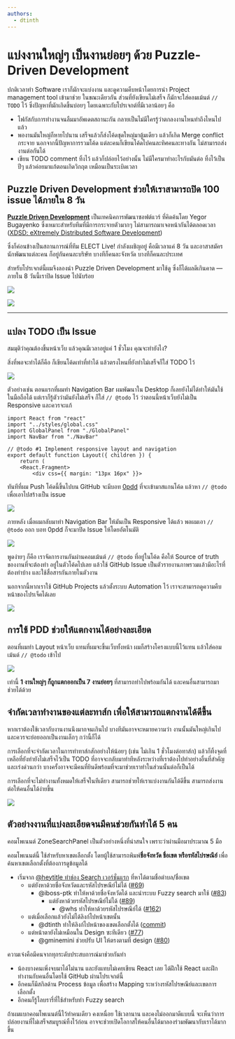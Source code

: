 ```yaml
---
authors:
  - dtinth
---
```


# แบ่งงานใหญ่ๆ เป็นงานย่อยๆ ด้วย Puzzle-Driven Development

<author-list></author-list>

ปกติเวลาทำ Software
เราก็มักจะแบ่งงาน และดูความคืบหน้าโดยการนำ Project management tool เข้ามาช่วย
ในขณะเดียวกัน ส่วนที่ยังเขียนไม่เสร็จ ก็มักจะใส่คอมเม้นต์ `// TODO` ไว้
ซึ่งปัญหาที่มักเกิดขึ้นบ่อยๆ โดยเฉพาะกับโปรเจกต์ที่มีเวลาน้อยๆ คือ

- โฟกัสกับการทำงานจนลืมมาอัพเดตสถานะกัน
  กลายเป็นไม่มีใครรู้ว่าตกลงงานไหนทำถึงไหนไปแล้ว
- พองานมันใหญ่ก็หายไปนาน
  เสร็จแล้วก็ส่งโค้ดชุดใหญ่มาตู้มเดียว
  แล้วก็เกิด Merge conflict กระจาย
  นอกจากนี้ปัญหาการรวมโค้ด
  แต่ละคนก็เขียนโค้ดไปคนละทิศคนละทางกัน ไม่สามารถส่งงานต่อกันได้
- เขียน TODO comment ทิ้งไว้ แล้วก็ปล่อยไว้อย่างนั้น
  ไม่มีใครมาทำอะไรกับมันต่อ
  ทิ้งไว้เป็นปีๆ แล้วค่อยมาแก้ตอนเกิดวิกฤต
  เหมือนเป็นระเบิดเวลา

## Puzzle Driven Development ช่วยให้เราสามารถปิด 100 issue ได้ภายใน 8 วัน

[**Puzzle Driven Development**](https://www.yegor256.com/2010/03/04/pdd.html) เป็นเทคนิคการพัฒนาซอฟต์แวร์ ที่คิดค้นโดย Yegor Bugayenko
ซึ่งเหมาะสำหรับทีมที่มีการกระจายตัวมากๆ ไม่สามารถมาเจอหน้ากันได้ตลอดเวลา ([XDSD: eXtremely Distributed Software Development](https://www.xdsd.org/))

ซึ่งก็ค่อนข้างเป็นสถานการณ์ที่ทีม ELECT Live! กำลังเผชิญอยู่
คือมีเวลาแค่ 8 วัน
และอาสาสมัครนักพัฒนาแต่ละคน ก็อยู่กันคนละบริษัท บางทีก็คนละจังหวัด บางทีก็คนละประเทศ

สำหรับโปรเจกต์นี้ผมจึงลองนำ Puzzle Driven Development มาใช้ดู
ซึ่งก็ได้ผลดีเกินคาด — ภายใน 8 วันนี้เราปิด Issue ไปนับร้อย

![](./pulse.png)

![](./issues.png)

---

## แปลง TODO เป็น Issue

สมมุติว่าคุณต้องขึ้นหน้าเว็บ แล้วคุณมีเวลาอยู่แค่ 1 ชั่วโมง
คุณจะทำยังไง?

สิ่งที่พอจะทำได้ก็คือ
ก็เขียนโค้ดเท่าที่ทำได้ แล้วตรงไหนที่ยังทำไม่เสร็จก็ใส่ TODO ไว้

![](./template.png)

ตัวอย่างเช่น
ตอนแรกที่ผมทำ Navigation Bar ผมพัฒนาใน Desktop
ก็เลยยังไม่ได้ทำให้มันใช้ในมือถือได้
แต่เราก็รู้ตัวว่ามันยังไม่เสร็จ ก็ใส่ `// @todo` ไว้ ว่าตอนนี้หน้าเว็บยังไม่เป็น Responsive และควรจะแก้

```js{6}
import React from "react"
import "../styles/global.css"
import GlobalPanel from "./GlobalPanel"
import NavBar from "./NavBar"

// @todo #1 Implement responsive layout and navigation
export default function Layout({ children }) {
    return (
    <React.Fragment>
        <div css={{ margin: "13px 16px" }}>
```

ทันทีที่ผม Push โค้ดนี้ขึ้นไปบน GitHub
จะมีบอท [0pdd](http://www.0pdd.com/) ที่จะเข้ามาสแกนโค้ด
แล้วหา `// @todo` เพื่อเอาไปสร้างเป็น issue

![](./0pdd.png)

ภายหลัง เมื่อผมกลับมาทำ Navigation Bar ให้มันเป็น Responsive ได้แล้ว
พอผมเอา `// @todo` ออก
บอท 0pdd ก็จะมาปิด Issue ให้โดยอัตโนมัติ

![](./0pdd-close.png)

พูดง่ายๆ ก็คือ
เราจัดการงานกันผ่านคอมเม้นต์ `// @todo` ที่อยู่ในโค้ด
คือให้ Source of truth ของงานที่จะต้องทำ อยู่ในตัวโค้ดไปเลย
แล้วใช้ GitHub Issue เป็นตัวรายงานภาพรวมแล้วมีอะไรที่ต้องทำบ้าง และใช้สื่อสารกันภายในตัวงาน

นอกจากนี้หากเราใช้ GitHub Projects แล้วตั้งระบบ Automation ไว้ เราจะสามารถดูความคืบหน้าของโปรเจ็คได้เลย

![](./progress.png)

## การใช้ PDD ช่วยให้แตกงานได้อย่างละเอียด

ตอนที่ผมทำ Layout หน้าเว็บ
แทนที่ผมจะขึ้นเว็บทั้งหน้า ผมก็สร้างโครงแบบนี้ไว้แทน
แล้วใส่คอมเม้นต์ `// @todo` เข้าไป

![](./skeleton.png)

เท่านี้ **1 งานใหญ่ๆ ก็ถูกแตกออกเป็น 7 งานย่อยๆ**
ที่สามารถทำไปพร้อมกันได้ และคนอื่นสามารถมาช่วยได้ด้วย

## จำกัดเวลาทำงานของแต่ละทาส์ก เพื่อให้สามารถแตกงานได้ดีขึ้น

หากเราต้องใช้เวลากับงานงานนึงมากจนเกินไป
บางทีมันอาจจะหมายความว่า งานนั้นมันใหญ่เกินไป และควรจะย่อยออกเป็นงานเล็กๆ กว่านี้ก็ได้

การเลือกที่จะจำกัดเวลาในการทำทาส์กสักอย่างให้น้อยๆ (เช่น ไม่เกิน 1 ชั่วโมงต่อทาส์ก)
แล้วก็ทิ้งจุดที่เหลือที่ยังทำยังไม่เสร็จไว้เป็น TODO ที่อาจจะกลับมาทำทีหลังระหว่างที่เราต้องไปทำอย่างอื่นที่สำคัญและเร่งด่วนกว่า
บางครั้งอาจจะมีคนที่ยินดีพร้อมที่จะมาช่วยเราทำในส่วนนั้นต่อก็เป็นได้

การเลือกที่จะไม่ทำงานทั้งหมดให้เสร็จในทีเดียว สามารถช่วยให้เราแบ่งงานกันได้ดีขึ้น สามารถส่งงานต่อให้คนอื่นได้ง่ายขึ้น

![](./iteration.png)

## ตัวอย่างงานที่แบ่งละเอียดจนมีคนช่วยกันทำได้ 5 คน

คอมโพเนนต์ ZoneSearchPanel เป็นตัวอย่างหนึ่งที่น่าสนใจ เพราะว่าผ่านมือมาประมาณ 5 มือ

คอมโพเนนต์นี้ ใช้สำหรับหาเขตเลือกตั้ง
โดยผู้ใช้สามารถพิมพ์**ชื่อจังหวัด ชื่อเขต หรือรหัสไปรษณีย์**
เพื่อค้นหาเขตเลือกตั้งที่ต้องการดูข้อมูลได้

- เริ่มจาก [@heytitle ทำช่อง Search เวอร์ชั่นแรก](https://github.com/codeforthailand/election-live/commit/75a5168e9ebe2f7b6ea05118c852c1d77e51250d) ที่หาได้ตามชื่อตำบล/ชื่อเขต
  - แต่ยังหาด้วยชื่อจังหวัดและรหัสไปรษณีย์ไม่ได้ ([#69](https://github.com/codeforthailand/election-live/issues/69))
    - @iboss-ptk ทำให้หาด้วยชื่อจังหวัดได้ และนำระบบ Fuzzy search มาใช้ ([#83](https://github.com/codeforthailand/election-live/pull/83))
      - แต่ยังหาด้วยรหัสไปรษณีย์ไม่ได้ ([#89](https://github.com/codeforthailand/election-live/issues/89))
        - @whs ทำให้หาด้วยรหัสไปรษณีย์ได้ ([#162](https://github.com/codeforthailand/election-live/pull/162))
  - แต่เมื่อเลือกแล้วยังไม่ได้ลิงก์ไปหน้าเขตนั้น
    - @dtinth ทำให้ลิงก์ไปหน้าของเขตเลือกตั้งได้ ([commit](https://github.com/codeforthailand/election-live/commit/2a8442990f708d260928c024c5101eb444447189#diff-cbd2e9549e51c2e6e0e938959f7c9474))
  - แต่หน้าตายังไม่เหมือนใน Design ซะทีเดียว ([#77](https://github.com/codeforthailand/election-live/issues/77))
    - @gminemini ช่วยปรับ UI ให้ตรงตามที่ design ([#80](https://github.com/codeforthailand/election-live/pull/80))

ความเจ๋งคือมีคนจากทุกระดับประสบการณ์มาช่วยกันทำ

- น้องบางคนเพิ่งจบมาได้ไม่นาน และยังแทบไม่เคยเขียน React เลย
  ได้ฝึกใช้ React และฝึกทำงานกับคนอื่นโดยใช้ GitHub ผ่านโปรเจกต์นี้
- อีกคนก็มีสกิลด้าน Process ข้อมูล เพื่อสร้าง Mapping ระหว่างรหัสไปรษณีย์และเขตการเลือกตั้ง
- อีกคนก็รู้ไลบรารี่ที่ใช้สำหรับทำ Fuzzy search

ถ้าผมแบกคอมโพเนนต์นี้ไว้ทำคนเดียว คงเหนื่อย ใช้เวลานาน และคงไม่ออกมาดีแบบนี้
จะเห็นว่าการปล่อยงานที่ไม่เสร็จสมบูรณ์ทิ้งไว้ก่อน อาจจะช่วยเปิดโอกาสให้คนอื่นได้มาลองร่วมพัฒนากับเราได้มากขึ้น
